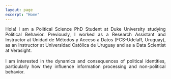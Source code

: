 ```yaml
---
layout: page
excerpt: "Home"
---
```


<div style="text-align: justify">	
Hola! I am a Political Science PhD Student at Duke University studying Political Behavior. Previously, I worked as a Research Assistant and Instructor at Unidad de Métodos y Acceso a Datos (FCS-UdelaR, Uruguay), as an Instructor at Universidad Católica de Uruguay and as a Data Scientist at Verasight. <br>
</div>
 <br>
<div style="text-align: justify">
I am interested in the dynamics and consequences of political identities, particularly how they influence information processing and non-political behavior.
</div>

